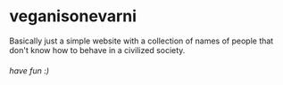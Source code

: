 # veganisonevarni
Basically just a simple website with a collection of names of people that don't know how to behave in a civilized society.


###### have fun :)
